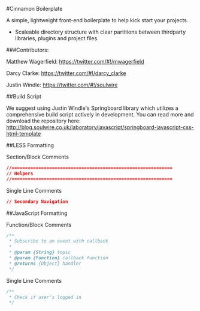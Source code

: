 #Cinnamon Boilerplate

A simple, lightweight front-end boilerplate to help kick start your projects.

* Scaleable directory structure with clear partitions between thirdparty libraries, plugins and project files.

###Contributors:

Matthew Wagerfield: https://twitter.com/#!/mwagerfield

Darcy Clarke: https://twitter.com/#!/darcy_clarke

Justin Windle: https://twitter.com/#!/soulwire

##Build Script

We suggest using Justin Windle's Springboard library which utilizes a comprehensive build script actively in development. You can read more and download the repository here: http://blog.soulwire.co.uk/laboratory/javascript/springboard-javascript-css-html-template

##LESS Formatting

Section/Block Comments

```css
//============================================================
// Helpers
//============================================================
```

Single Line Comments

```css
// Secondary Navigation
```

##JavaScript Formatting

Function/Block Comments

```javascript
/**
 * Subscribe to an event with callback
 * 
 * @param {String} topic 
 * @param {Function} callback function
 * @returns {Object} handler
 */
```

Single Line Comments

```javascript
/**
 * Check if user's logged in
 */
```


